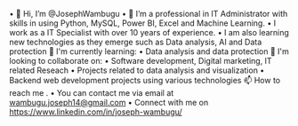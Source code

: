 •	👋 Hi, I’m @JosephWambugu
•	👀 I’m a professional in IT Administrator with skills in using Python, MySQL, Power BI, Excel and Machine Learning.
•	I work as a IT Specialist with over 10 years of experience.
•	I am also learning new technologies as they emerge such as Data analysis, AI and Data protection
 🌱 I'm currently learning:
•	Data analysis and data protection
   💞️ I'm looking to collaborate on:
•	Software development, Digital marketing, IT related Reseach
•	Projects related to data analysis and visualization
•	Backend web development projects using various technologies
📫 How to reach me . 
•	You can contact me via email at wambugu.joseph14@gmail.com
•	Connect with me on https://www.linkedin.com/in/joseph-wambugu/
